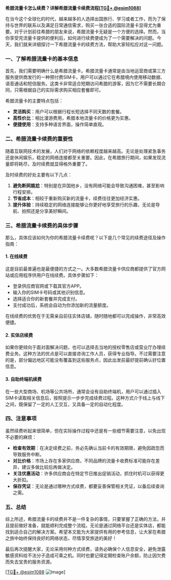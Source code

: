 **希腊流量卡怎么续费？详解希腊流量卡续费流程[[TG💪+ @esim1088](https://t.me/s/esim1088)]**

在当今这个全球化的时代，越来越多的人选择出国旅行、学习或者工作，而为了保持与世界的联系以及满足日常通信需求，购买一张合适的国际流量卡显得尤为重要。对于计划前往希腊的朋友来说，希腊流量卡无疑是一个方便的选择。然而，当你享受完流量卡提供的便利后，如何进行续费便成为了一个需要解决的问题。今天，我们就来详细探讨一下希腊流量卡的续费方法，帮助大家轻松应对这一问题。

### 一、了解希腊流量卡的基本信息

首先，我们需要明确什么是希腊流量卡。希腊流量卡通常是由当地运营商或第三方服务提供商发行的一种预付费SIM卡，用户可以通过它在希腊境内使用移动数据、语音通话和短信服务。这类卡非常适合短期访问希腊的游客，因为它不需要长期合同，只需根据自己的实际需求购买相应套餐即可。

希腊流量卡的主要特点包括：
- **灵活购买**：用户可以根据行程长短选择不同天数的套餐。
- **高性价比**：相比漫游费用，希腊本地流量卡的价格更为实惠。
- **便捷使用**：支持多种语言界面，操作简单直观。

### 二、希腊流量卡续费的重要性

随着互联网技术的发展，人们对于网络的依赖程度越来越高。无论是处理紧急事务还是休闲娱乐，稳定的网络连接都至关重要。因此，在希腊旅行期间，如果发现流量即将耗尽，及时续费就显得格外重要了。

及时续费的好处主要有以下几点：
1. **避免断网尴尬**：特别是在异国他乡，没有网络可能会导致沟通困难，甚至影响行程安排。
2. **节省成本**：相较于重新购买新的流量卡，续费往往更加经济实惠。
3. **提升体验**：持续稳定的网络连接能够让你更好地享受旅行的乐趣，无论是导航、拍照还是分享美好瞬间。

### 三、希腊流量卡续费的具体步骤

那么，具体应该如何为你的希腊流量卡续费呢？以下是几个常见的续费途径及操作指南：

#### 1. 在线续费
这是目前最普遍也是最便捷的方式之一。大多数希腊流量卡供应商都提供了官方网站或应用程序供用户在线续费。具体步骤如下：
- 登录供应商官网或下载其官方APP。
- 输入你的SIM卡号码或其他识别信息。
- 选择适合你的新套餐并完成支付。
- 支付成功后，系统会自动为你添加新的流量额度。

在线续费的优势在于无需亲自前往实体店铺，随时随地都可以完成操作，非常高效便捷。

#### 2. 实体店续费
如果你更倾向于面对面解决问题，也可以选择去当地的授权零售店或营业厅办理续费业务。这种方法的优点是可以直接咨询工作人员，获得专业指导。不过需要注意的是，部分偏远地区可能没有覆盖到这些服务点，因此出发前最好提前确认好位置信息。

#### 3. 自助终端机续费
在一些大型商场、机场等公共场所，通常会设有自助终端机，用户可以通过插入SIM卡读取相关信息后，按照提示一步步完成续费过程。这种方式介于线上与线下之间，既保留了一定的人工交互，又具备一定的自动化程度。

### 四、注意事项

虽然续费听起来很简单，但在实际操作过程中还是有一些细节需要注意，以免出现不必要的麻烦：
- **检查有效期**：在决定续费之前，务必先确认当前卡的有效期限，避免因疏忽而导致服务中断。
- **对比价格**：市场上存在多家供应商，不同品牌的流量卡收费标准可能存在差异，建议多做比较后再做决定。
- **关注优惠活动**：许多供应商会在特定节日推出促销活动，抓住时机可以获得更大折扣。
- **保存凭证**：无论是通过哪种方式续费，都要妥善保管相关凭证，以备后续查询之需。

### 五、总结

综上所述，希腊流量卡的续费并不是一件复杂的事情，只要掌握了正确的方法，并且提前做好准备，就能顺利完成整个流程。无论是通过网络平台还是实体店，都能找到适合自己的解决方案。希望本文能为大家提供有用的参考信息，让大家在希腊之旅中始终保持良好的网络状态，尽情享受旅途的美好！

最后再次提醒大家，无论采用何种方式续费，请务必确保个人信息安全，避免泄露敏感资料给不法分子造成可乘之机。同时也要记得定期检查账户余额，防止因欠费而失去宝贵的服务资源。

[[TG💪+ @esim1088](https://t.me/s/esim1088) ![Image](https://i.postimg.cc/4NQfJmqS/Snipaste-2025-05-13-00-14-12.png)]